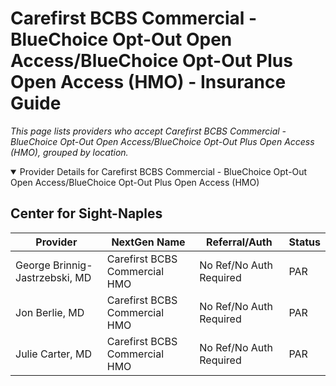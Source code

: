 # Carefirst BCBS Commercial - BlueChoice Opt-Out Open Access/BlueChoice Opt-Out Plus Open Access (HMO) - Insurance Guide

*This page lists providers who accept Carefirst BCBS Commercial - BlueChoice Opt-Out Open Access/BlueChoice Opt-Out Plus Open Access (HMO), grouped by location.*

<details open><summary>Provider Details for Carefirst BCBS Commercial - BlueChoice Opt-Out Open Access/BlueChoice Opt-Out Plus Open Access (HMO)</summary>

## Center for Sight-Naples

| Provider | NextGen Name | Referral/Auth | Status |
|----------|-------------|--------------|--------|
| George Brinnig-Jastrzebski, MD | Carefirst BCBS Commercial HMO | No Ref/No Auth Required | PAR |
| Jon Berlie, MD | Carefirst BCBS Commercial HMO | No Ref/No Auth Required | PAR |
| Julie Carter, MD | Carefirst BCBS Commercial HMO | No Ref/No Auth Required | PAR |

</details>

